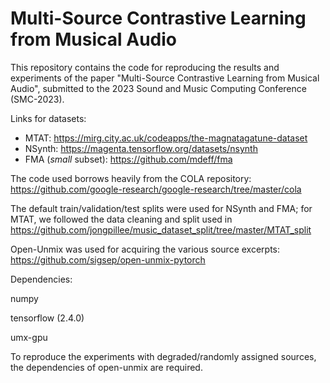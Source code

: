# Multi-Source Contrastive Learning from Musical Audio

This repository contains the code for reproducing the results and experiments of the paper "Multi-Source Contrastive Learning from Musical Audio", submitted to the 2023 Sound and Music Computing Conference (SMC-2023).

Links for datasets:
- MTAT: https://mirg.city.ac.uk/codeapps/the-magnatagatune-dataset
- NSynth: https://magenta.tensorflow.org/datasets/nsynth
- FMA (*small* subset): https://github.com/mdeff/fma 

The code used borrows heavily from the COLA repository: https://github.com/google-research/google-research/tree/master/cola

The default train/validation/test splits were used for NSynth and FMA; for MTAT, we followed the data cleaning and split used in https://github.com/jongpillee/music_dataset_split/tree/master/MTAT_split

Open-Unmix was used for acquiring the various source excerpts: https://github.com/sigsep/open-unmix-pytorch

Dependencies:

numpy

tensorflow (2.4.0)

umx-gpu

To reproduce the experiments with degraded/randomly assigned sources, the dependencies of open-unmix are required. 
